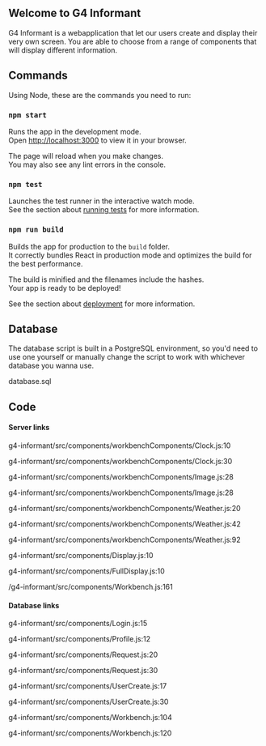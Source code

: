 ## Welcome to G4 Informant

G4 Informant is a webapplication that let our users create and display their very own screen.
You are able to choose from a range of components that will display different information.

## Commands

Using Node, these are the commands you need to run:

### `npm start`

Runs the app in the development mode.\
Open [http://localhost:3000](http://localhost:3000) to view it in your browser.

The page will reload when you make changes.\
You may also see any lint errors in the console.

### `npm test`

Launches the test runner in the interactive watch mode.\
See the section about [running tests](https://facebook.github.io/create-react-app/docs/running-tests) for more information.

### `npm run build`

Builds the app for production to the `build` folder.\
It correctly bundles React in production mode and optimizes the build for the best performance.

The build is minified and the filenames include the hashes.\
Your app is ready to be deployed!

See the section about [deployment](https://facebook.github.io/create-react-app/docs/deployment) for more information.

## Database

The database script is built in a PostgreSQL environment,
so you'd need to use one yourself or manually change the script to work with whichever database you wanna use.

database.sql

## Code

#### Server links
g4-informant/src/components/workbenchComponents/Clock.js:10

g4-informant/src/components/workbenchComponents/Clock.js:30

g4-informant/src/components/workbenchComponents/Image.js:28

g4-informant/src/components/workbenchComponents/Image.js:28

g4-informant/src/components/workbenchComponents/Weather.js:20

g4-informant/src/components/workbenchComponents/Weather.js:42

g4-informant/src/components/workbenchComponents/Weather.js:92

g4-informant/src/components/Display.js:10

g4-informant/src/components/FullDisplay.js:10

/g4-informant/src/components/Workbench.js:161

#### Database links

g4-informant/src/components/Login.js:15

g4-informant/src/components/Profile.js:12

g4-informant/src/components/Request.js:20

g4-informant/src/components/Request.js:30

g4-informant/src/components/UserCreate.js:17

g4-informant/src/components/UserCreate.js:30

g4-informant/src/components/Workbench.js:104

g4-informant/src/components/Workbench.js:120
